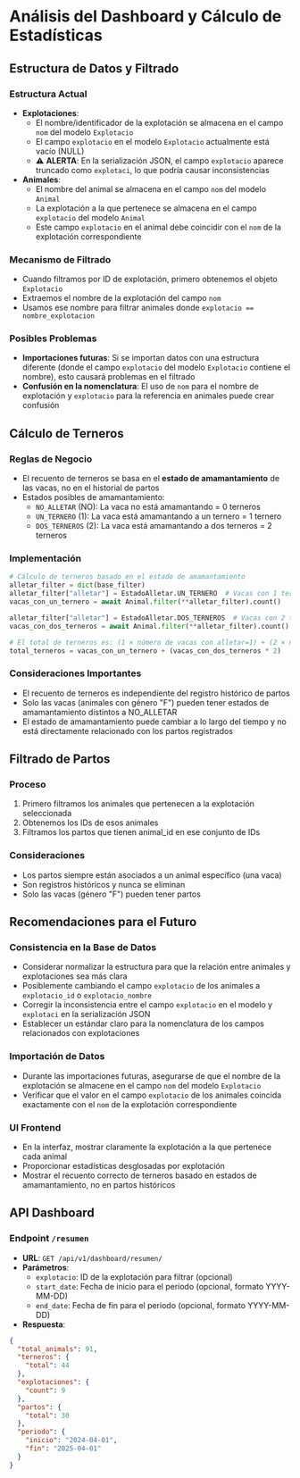 # Análisis del Dashboard y Cálculo de Estadísticas

## Estructura de Datos y Filtrado

### Estructura Actual
- **Explotaciones**: 
  - El nombre/identificador de la explotación se almacena en el campo `nom` del modelo `Explotacio`
  - El campo `explotacio` en el modelo `Explotacio` actualmente está vacío (NULL)
  - ⚠️ **ALERTA**: En la serialización JSON, el campo `explotacio` aparece truncado como `explotaci`, lo que podría causar inconsistencias
- **Animales**:
  - El nombre del animal se almacena en el campo `nom` del modelo `Animal`
  - La explotación a la que pertenece se almacena en el campo `explotacio` del modelo `Animal`
  - Este campo `explotacio` en el animal debe coincidir con el `nom` de la explotación correspondiente

### Mecanismo de Filtrado
- Cuando filtramos por ID de explotación, primero obtenemos el objeto `Explotacio`
- Extraemos el nombre de la explotación del campo `nom`
- Usamos ese nombre para filtrar animales donde `explotacio == nombre_explotacion`

### Posibles Problemas
- **Importaciones futuras**: Si se importan datos con una estructura diferente (donde el campo `explotacio` del modelo `Explotacio` contiene el nombre), esto causará problemas en el filtrado
- **Confusión en la nomenclatura**: El uso de `nom` para el nombre de explotación y `explotacio` para la referencia en animales puede crear confusión

## Cálculo de Terneros

### Reglas de Negocio
- El recuento de terneros se basa en el **estado de amamantamiento** de las vacas, no en el historial de partos
- Estados posibles de amamantamiento:
  - `NO_ALLETAR` (NO): La vaca no está amamantando = 0 terneros
  - `UN_TERNERO` (1): La vaca está amamantando a un ternero = 1 ternero
  - `DOS_TERNEROS` (2): La vaca está amamantando a dos terneros = 2 terneros

### Implementación
```python
# Cálculo de terneros basado en el estado de amamantamiento
alletar_filter = dict(base_filter)
alletar_filter["alletar"] = EstadoAlletar.UN_TERNERO  # Vacas con 1 ternero
vacas_con_un_ternero = await Animal.filter(**alletar_filter).count()

alletar_filter["alletar"] = EstadoAlletar.DOS_TERNEROS  # Vacas con 2 terneros
vacas_con_dos_terneros = await Animal.filter(**alletar_filter).count()

# El total de terneros es: (1 × número de vacas con alletar=1) + (2 × número de vacas con alletar=2)
total_terneros = vacas_con_un_ternero + (vacas_con_dos_terneros * 2)
```

### Consideraciones Importantes
- El recuento de terneros es independiente del registro histórico de partos
- Solo las vacas (animales con género "F") pueden tener estados de amamantamiento distintos a NO_ALLETAR
- El estado de amamantamiento puede cambiar a lo largo del tiempo y no está directamente relacionado con los partos registrados

## Filtrado de Partos

### Proceso
1. Primero filtramos los animales que pertenecen a la explotación seleccionada
2. Obtenemos los IDs de esos animales
3. Filtramos los partos que tienen animal_id en ese conjunto de IDs

### Consideraciones
- Los partos siempre están asociados a un animal específico (una vaca)
- Son registros históricos y nunca se eliminan
- Solo las vacas (género "F") pueden tener partos

## Recomendaciones para el Futuro

### Consistencia en la Base de Datos
- Considerar normalizar la estructura para que la relación entre animales y explotaciones sea más clara
- Posiblemente cambiando el campo `explotacio` de los animales a `explotacio_id` o `explotacio_nombre`
- Corregir la inconsistencia entre el campo `explotacio` en el modelo y `explotaci` en la serialización JSON
- Establecer un estándar claro para la nomenclatura de los campos relacionados con explotaciones

### Importación de Datos
- Durante las importaciones futuras, asegurarse de que el nombre de la explotación se almacene en el campo `nom` del modelo `Explotacio`
- Verificar que el valor en el campo `explotacio` de los animales coincida exactamente con el `nom` de la explotación correspondiente

### UI Frontend
- En la interfaz, mostrar claramente la explotación a la que pertenece cada animal
- Proporcionar estadísticas desglosadas por explotación
- Mostrar el recuento correcto de terneros basado en estados de amamantamiento, no en partos históricos

## API Dashboard

### Endpoint `/resumen`
- **URL**: `GET /api/v1/dashboard/resumen/`
- **Parámetros**:
  - `explotacio`: ID de la explotación para filtrar (opcional)
  - `start_date`: Fecha de inicio para el periodo (opcional, formato YYYY-MM-DD)
  - `end_date`: Fecha de fin para el periodo (opcional, formato YYYY-MM-DD)
- **Respuesta**:
```json
{
  "total_animals": 91,
  "terneros": {
    "total": 44
  },
  "explotaciones": {
    "count": 9
  },
  "partos": {
    "total": 30
  },
  "periodo": {
    "inicio": "2024-04-01",
    "fin": "2025-04-01"
  }
}
